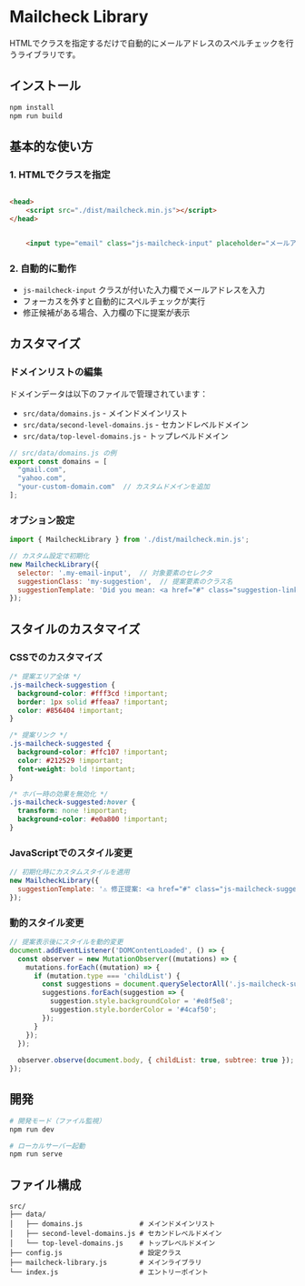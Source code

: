 # Mailcheck Library

HTMLでクラスを指定するだけで自動的にメールアドレスのスペルチェックを行うライブラリです。

## インストール

```bash
npm install
npm run build
```

## 基本的な使い方

### 1. HTMLでクラスを指定

```html

<head>
    <script src="./dist/mailcheck.min.js"></script>
</head>
```

```html

    <input type="email" class="js-mailcheck-input" placeholder="メールアドレスを入力" />
```
    


### 2. 自動的に動作

- `js-mailcheck-input` クラスが付いた入力欄でメールアドレスを入力
- フォーカスを外すと自動的にスペルチェックが実行
- 修正候補がある場合、入力欄の下に提案が表示

## カスタマイズ

### ドメインリストの編集

ドメインデータは以下のファイルで管理されています：

- `src/data/domains.js` - メインドメインリスト
- `src/data/second-level-domains.js` - セカンドレベルドメイン
- `src/data/top-level-domains.js` - トップレベルドメイン

```javascript
// src/data/domains.js の例
export const domains = [
  "gmail.com",
  "yahoo.com",
  "your-custom-domain.com"  // カスタムドメインを追加
];
```

### オプション設定

```javascript
import { MailcheckLibrary } from './dist/mailcheck.min.js';

// カスタム設定で初期化
new MailcheckLibrary({
  selector: '.my-email-input',  // 対象要素のセレクタ
  suggestionClass: 'my-suggestion',  // 提案要素のクラス名
  suggestionTemplate: 'Did you mean: <a href="#" class="suggestion-link">{suggestion}</a>?'  // 提案テンプレート
});
```

## スタイルのカスタマイズ

### CSSでのカスタマイズ

```css
/* 提案エリア全体 */
.js-mailcheck-suggestion {
  background-color: #fff3cd !important;
  border: 1px solid #ffeaa7 !important;
  color: #856404 !important;
}

/* 提案リンク */
.js-mailcheck-suggested {
  background-color: #ffc107 !important;
  color: #212529 !important;
  font-weight: bold !important;
}

/* ホバー時の効果を無効化 */
.js-mailcheck-suggested:hover {
  transform: none !important;
  background-color: #e0a800 !important;
}
```

### JavaScriptでのスタイル変更

```javascript
// 初期化時にカスタムスタイルを適用
new MailcheckLibrary({
  suggestionTemplate: '⚠️ 修正提案: <a href="#" class="js-mailcheck-suggested" style="color: red; font-weight: bold;">{suggestion}</a>'
});
```

### 動的スタイル変更

```javascript
// 提案表示後にスタイルを動的変更
document.addEventListener('DOMContentLoaded', () => {
  const observer = new MutationObserver((mutations) => {
    mutations.forEach((mutation) => {
      if (mutation.type === 'childList') {
        const suggestions = document.querySelectorAll('.js-mailcheck-suggestion');
        suggestions.forEach(suggestion => {
          suggestion.style.backgroundColor = '#e8f5e8';
          suggestion.style.borderColor = '#4caf50';
        });
      }
    });
  });
  
  observer.observe(document.body, { childList: true, subtree: true });
});
```

## 開発

```bash
# 開発モード（ファイル監視）
npm run dev

# ローカルサーバー起動
npm run serve
```

## ファイル構成

```
src/
├── data/
│   ├── domains.js              # メインドメインリスト
│   ├── second-level-domains.js # セカンドレベルドメイン
│   └── top-level-domains.js    # トップレベルドメイン
├── config.js                   # 設定クラス
├── mailcheck-library.js        # メインライブラリ
└── index.js                    # エントリーポイント
```
